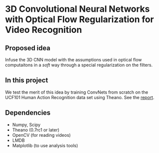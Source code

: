 # 3D Convolutional Neural Networks with Optical Flow Regularization for Video Recognition

## Proposed idea
Infuse the 3D CNN model with the assumptions used in optical flow computaitons in a *soft* way through a special regularization on the filters.

## In this project
We test the merit of this idea by training ConvNets from scratch on the UCF101 Human Action Recognition data set using Theano. See the [report](http://cs231n.stanford.edu/reports/kjchavez_final.pdf).

## Dependencies
* Numpy, Scipy
* Theano (0.7rc1 or later)
* OpenCV (for reading videos)
* LMDB
* Matplotlib (to use analysis tools)
